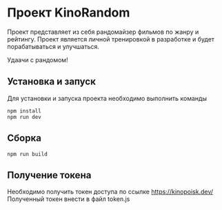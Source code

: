 # Проект KinoRandom
Проект представляет из себя рандомайзер фильмов по жанру и рейтингу.
Проект является личной тренировкой в разработке и будет порабатываться и улучшаться.

Удаачи с рандомом!

## Установка и запуск
Для установки и запуска проекта необходимо выполнить команды

```
npm install
npm run dev
```

## Сборка

```
npm run build
```

## Получение токена
Необходимо получить токен доступа по ссылке https://kinopoisk.dev/
Полученный токен внести в файл token.js
